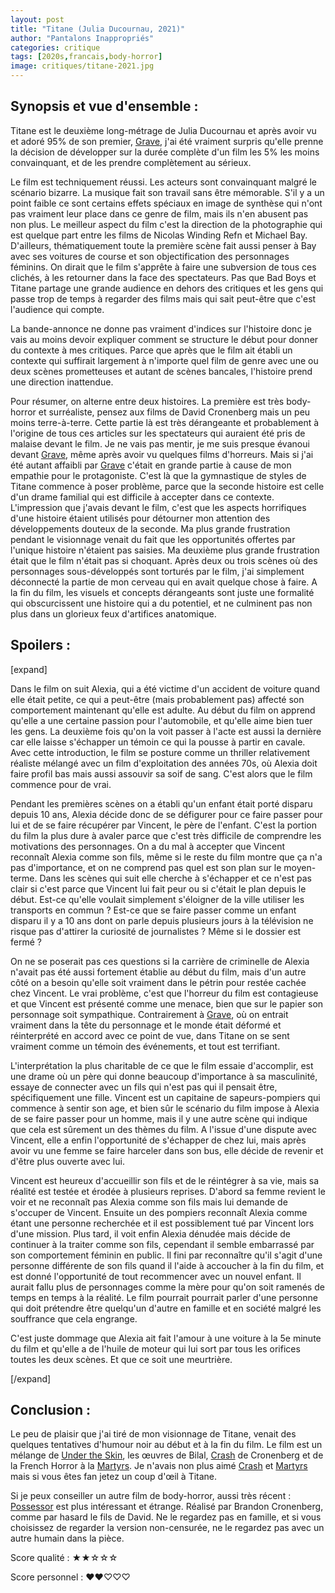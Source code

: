 ```yaml
---
layout: post
title: "Titane (Julia Ducournau, 2021)"
author: "Pantalons Inappropriés"
categories: critique
tags: [2020s,francais,body-horror]
image: critiques/titane-2021.jpg
---
```


## Synopsis et vue d'ensemble :

<div class="Stars" style="--rating: 2.3;" aria-label="Rating of this product is 2.3 out of 5."></div>

Titane est le deuxième long-métrage de Julia Ducournau et après avoir vu et adoré 95% de son premier, [Grave](#), j'ai été vraiment surpris qu'elle prenne la décision de développer sur la durée complète d'un film les 5% les moins convainquant, et de les prendre complètement au sérieux.

Le film est techniquement réussi. Les acteurs sont convainquant malgré le scénario bizarre. La musique fait son travail sans être mémorable. S'il y a un point faible ce sont certains effets spéciaux en image de synthèse qui n'ont pas vraiment leur place dans ce genre de film, mais ils n'en abusent pas non plus. Le meilleur aspect du film c'est la direction de la photographie qui est quelque part entre les films de Nicolas Winding Refn et Michael Bay. D'ailleurs, thématiquement toute la première scène fait aussi penser à Bay avec ses voitures de course et son objectification des personnages féminins. On dirait que le film s'apprête à faire une subversion de tous ces clichés, à les retourner dans la face des spectateurs. Pas que Bad Boys et Titane partage une grande audience en dehors des critiques et les gens qui passe trop de temps à regarder des films mais qui sait peut-être que c'est l'audience qui compte.

La bande-annonce ne donne pas vraiment d'indices sur l'histoire donc je vais au moins devoir expliquer comment se structure le début pour donner du contexte à mes critiques. Parce que après que le film ait établi un contexte qui suffirait largement à n'importe quel film de genre avec une ou deux scènes prometteuses et autant de scènes bancales, l'histoire prend une direction inattendue.

Pour résumer, on alterne entre deux histoires. La première est très body-horror et surréaliste, pensez aux films de David Cronenberg mais un peu moins terre-à-terre. Cette partie là est très dérangeante et probablement à l'origine de tous ces articles sur les spectateurs qui auraient été pris de malaise devant le film. Je ne vais pas mentir, je me suis presque évanoui devant [Grave](#), même après avoir vu quelques films d'horreurs. Mais si j'ai été autant affaibli par [Grave](#) c'était en grande partie à cause de mon empathie pour le protagoniste. C'est là que la gymnastique de styles de Titane commence à poser problème, parce que la seconde histoire est celle d'un drame familial qui est difficile à accepter dans ce contexte. L'impression que j'avais devant le film, c'est que les aspects horrifiques d'une histoire étaient utilisés pour détourner mon attention des développements douteux de la seconde. Ma plus grande frustration pendant le visionnage venait du fait que les opportunités offertes par l'unique histoire n'étaient pas saisies. Ma deuxième plus grande frustration était que le film n'était pas si choquant. Après deux ou trois scènes où des personnages sous-développés sont torturés par le film, j'ai simplement déconnecté la partie de mon cerveau qui en avait quelque chose à faire. A la fin du film, les visuels et concepts dérangeants sont juste une formalité qui obscurcissent une histoire qui a du potentiel, et ne culminent pas non plus dans un glorieux feux d'artifices anatomique.

## Spoilers :

[expand]

Dans le film on suit Alexia, qui a été victime d'un accident de voiture quand elle était petite, ce qui a peut-être (mais probablement pas) affecté son comportement maintenant qu'elle est adulte. Au début du film on apprend qu'elle a une certaine passion pour l'automobile, et qu'elle aime bien tuer les gens. La deuxième fois qu'on la voit passer à l'acte est aussi la dernière car elle laisse s'échapper un témoin ce qui la pousse à partir en cavale. Avec cette introduction, le film se posture comme un thriller relativement réaliste mélangé avec un film d'exploitation des années 70s, où Alexia doit faire profil bas mais aussi assouvir sa soif de sang. C'est alors que le film commence pour de vrai.

Pendant les premières scènes on a établi qu'un enfant était porté disparu depuis 10 ans, Alexia décide donc de se défigurer pour ce faire passer pour lui et de se faire récupérer par Vincent, le père de l'enfant. C'est la portion du film la plus dure à avaler parce que c'est très difficile de comprendre les motivations des personnages. On a du mal à accepter que Vincent reconnaît Alexia comme son fils, même si le reste du film montre que ça n'a pas d'importance, et on ne comprend pas quel est son plan sur le moyen-terme. Dans les scènes qui suit elle cherche à s'échapper et ce n'est pas clair si c'est parce que Vincent lui fait peur ou si c'était le plan depuis le début. Est-ce qu'elle voulait simplement s'éloigner de la ville utiliser les transports en commun ? Est-ce que se faire passer comme un enfant disparu il y a 10 ans dont on parle depuis plusieurs jours à la télévision ne risque pas d'attirer la curiosité de journalistes ? Même si le dossier est fermé ?

On ne se poserait pas ces questions si la carrière de criminelle de Alexia n'avait pas été aussi fortement établie au début du film, mais d'un autre côté on a besoin qu'elle soit vraiment dans le pétrin pour restée cachée chez Vincent. Le vrai problème, c'est que l'horreur du film est contagieuse et que Vincent est présenté comme une menace, bien que sur le papier son personnage soit sympathique. Contrairement à [Grave](#), où on entrait vraiment dans la tête du personnage et le monde était déformé et réinterprété en accord avec ce point de vue, dans Titane on se sent vraiment comme un témoin des événements, et tout est terrifiant.

L'interprétation la plus charitable de ce que le film essaie d'accomplir, est une drame où un père qui donne beaucoup d'importance à sa masculinité, essaye de connecter avec un fils qui n'est pas qui il pensait être, spécifiquement une fille. Vincent est un capitaine de sapeurs-pompiers qui commence à sentir son age, et bien sûr le scénario du film impose à Alexia de se faire passer pour un homme, mais il y une autre scène qui indique que cela est sûrement un des thèmes du film. A l'issue d'une dispute avec Vincent, elle a enfin l'opportunité de s'échapper de chez lui, mais après avoir vu une femme se faire harceler dans son bus, elle décide de revenir et d'être plus ouverte avec lui.

Vincent est heureux d'accueillir son fils et de le réintégrer à sa vie, mais sa réalité est testée et érodée à plusieurs reprises. D'abord sa femme revient le voir et ne reconnaît pas Alexia comme son fils mais lui demande de s'occuper de Vincent. Ensuite un des pompiers reconnaît Alexia comme étant une personne recherchée et il est possiblement tué par Vincent lors d'une mission. Plus tard, il voit enfin Alexia dénudée mais décide de continuer à la traiter comme son fils, cependant il semble embarrassé par son comportement féminin en public. Il fini par reconnaître qu'il s'agit d'une personne différente de son fils quand il l'aide à accoucher à la fin du film, et est donné l'opportunité de tout recommencer avec un nouvel enfant. Il aurait fallu plus de personnages comme la mère pour qu'on soit ramenés de temps en temps à la réalité. Le film pourrait pourrait parler d'une personne qui doit prétendre être quelqu'un d'autre en famille et en société malgré les souffrance que cela engrange.

C'est juste dommage que Alexia ait fait l'amour à une voiture à la 5e minute du film et qu'elle a de l'huile de moteur qui lui sort par tous les orifices toutes les deux scènes. Et que ce soit une meurtrière.

[/expand]

## Conclusion :

Le peu de plaisir que j'ai tiré de mon visionnage de Titane, venait des quelques tentatives d'humour noir au début et à la fin du film. Le film est un mélange de [Under the Skin](#), les œuvres de Bilal, [Crash](#) de Cronenberg et de la French Horror à la [Martyrs](#). Je n'avais non plus aimé [Crash](#) et [Martyrs](#) mais si vous êtes fan jetez un coup d'œil à Titane.

Si je peux conseiller un autre film de body-horror, aussi très récent : [Possessor](#) est plus intéressant et étrange. Réalisé par Brandon Cronenberg, comme par hasard le fils de David. Ne le regardez pas en famille, et si vous choisissez de regarder la version non-censurée, ne le regardez pas avec un autre humain dans la pièce.

Score qualité : ★★☆☆☆

Score personnel : ♥♥♡♡♡
